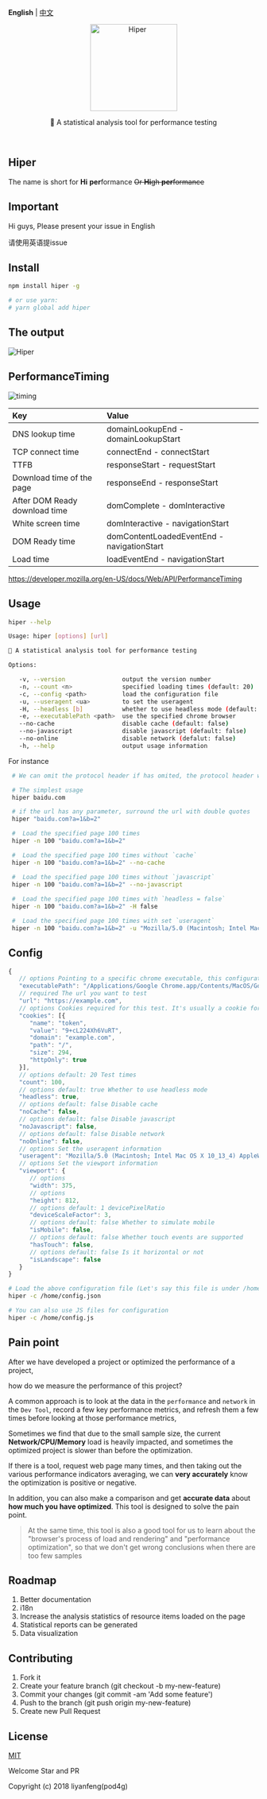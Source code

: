**English** | [中文](./README.zh-CN.md)

<p align="center"><img src="http://7xt9n8.com2.z0.glb.clouddn.com/hiper-logo-512.png" alt="Hiper" width="175"></p>

<p align="center">🚀 A statistical analysis tool for performance testing</p>

<p align="center">
    <img src="https://img.shields.io/circleci/project/vuejs/vue/dev.svg" alt="">
    <img src="https://img.shields.io/badge/license-MIT-blue.svg" alt="">
    <img src="https://img.shields.io/badge/PRs-welcome-brightgreen.svg" alt="">
</p>

## Hiper

The name is short for **Hi** **per**formance <del>Or **Hi**gh **per**formance</del>

## Important

Hi guys, Please present your issue in English 

请使用英语提issue

## Install

``` bash
npm install hiper -g

# or use yarn:
# yarn global add hiper
```

## The output

![Hiper](http://7xt9n8.com2.z0.glb.clouddn.com/hiper9.png)

## PerformanceTiming

![timing](http://7xt9n8.com2.z0.glb.clouddn.com/PerformanceTiming.png)

| Key                            | Value                                        |
| :----------------------------- | :------------------------------------------- |
| DNS lookup time                | domainLookupEnd          - domainLookupStart |
| TCP connect time               | connectEnd               - connectStart      |
| TTFB                           | responseStart            - requestStart      |
| Download time of the page      | responseEnd              - responseStart     |
| After DOM Ready download time  | domComplete              - domInteractive    |
| White screen time              | domInteractive           - navigationStart   |
| DOM Ready time                 | domContentLoadedEventEnd - navigationStart   |
| Load time                      | loadEventEnd             - navigationStart   |

https://developer.mozilla.org/en-US/docs/Web/API/PerformanceTiming

## Usage

```bash
hiper --help

Usage: hiper [options] [url]

🚀 A statistical analysis tool for performance testing

Options:

   -v, --version                output the version number
   -n, --count <n>              specified loading times (default: 20)
   -c, --config <path>          load the configuration file
   -u, --useragent <ua>         to set the useragent
   -H, --headless [b]           whether to use headless mode (default: true)
   -e, --executablePath <path>  use the specified chrome browser
   --no-cache                   disable cache (default: false)
   --no-javascript              disable javascript (default: false)
   --no-online                  disable network (defalut: false)
   -h, --help                   output usage information
```

For instance

```bash
 # We can omit the protocol header if has omited, the protocol header will be `https://`

 # The simplest usage
 hiper baidu.com

 # if the url has any parameter, surround the url with double quotes
 hiper "baidu.com?a=1&b=2"

 #  Load the specified page 100 times
 hiper -n 100 "baidu.com?a=1&b=2"

 #  Load the specified page 100 times without `cache`
 hiper -n 100 "baidu.com?a=1&b=2" --no-cache

 #  Load the specified page 100 times without `javascript`
 hiper -n 100 "baidu.com?a=1&b=2" --no-javascript
 
 #  Load the specified page 100 times with `headless = false`
 hiper -n 100 "baidu.com?a=1&b=2" -H false

 #  Load the specified page 100 times with set `useragent`
 hiper -n 100 "baidu.com?a=1&b=2" -u "Mozilla/5.0 (Macintosh; Intel Mac OS X 10_13_4) AppleWebKit/537.36 (KHTML, like Gecko) Chrome/66.0.3359.181 Safari/537.36"
```

## Config
```javascript
{
   // options Pointing to a specific chrome executable, this configuration is generally not required unless you want to test a specific version of chrome
   "executablePath": "/Applications/Google Chrome.app/Contents/MacOS/Google Chrome",
   // required The url you want to test
   "url": "https://example.com",
   // options Cookies required for this test. It's usually a cookie for login information Array | Object
   "cookies": [{
      "name": "token",
      "value": "9+cL224Xh6VuRT",
      "domain": "example.com",
      "path": "/",
      "size": 294,
      "httpOnly": true
   }],
   // options default: 20 Test times
   "count": 100,
   // options default: true Whether to use headless mode 
   "headless": true,
   // options default: false Disable cache 
   "noCache": false,
   // options default: false Disable javascript
   "noJavascript": false,
   // options default: false Disable network
   "noOnline": false,
   // options Set the useragent information
   "useragent": "Mozilla/5.0 (Macintosh; Intel Mac OS X 10_13_4) AppleWebKit/537.36 (KHTML, like Gecko) Chrome/66.0.3359.181 Safari/537.36",
   // options Set the viewport information
   "viewport": {
      // options
      "width": 375,
      // options
      "height": 812,
      // options default: 1 devicePixelRatio
      "deviceScaleFactor": 3,
      // options default: false Whether to simulate mobile
      "isMobile": false,
      // options default: false Whether touch events are supported
      "hasTouch": false,
      // options default: false Is it horizontal or not
      "isLandscape": false
   }
}
```

``` bash
# Load the above configuration file (Let's say this file is under /home/)
hiper -c /home/config.json

# You can also use JS files for configuration
hiper -c /home/config.js
```

## Pain point

After we have developed a project or optimized the performance of a project, 

how do we measure the performance of this project?

A common approach is to look at the data in the `performance` and `network` in the `Dev Tool`, record a few key performance metrics, and refresh them a few times before looking at those performance metrics,

Sometimes we find that due to the small sample size, the current **Network/CPU/Memory** load is heavily impacted, and sometimes the optimized project is slower than before the optimization. 

If there is a tool, request web page many times, and then taking out the various performance indicators averaging, we can **very accurately** know the optimization is positive or negative. 

In addition, you can also make a comparison and get **accurate data** about **how much you have optimized**. This tool is designed to solve the pain point.

> At the same time, this tool is also a good tool for us to learn about the "browser's process of load and rendering" and "performance optimization", so that we don't get wrong conclusions when there are too few samples

## Roadmap

1. Better documentation
2. i18n
3. Increase the analysis statistics of resource items loaded on the page
4. Statistical reports can be generated
5. Data visualization

## Contributing

1. Fork it
2. Create your feature branch (git checkout -b my-new-feature)
3. Commit your changes (git commit -am 'Add some feature')
4. Push to the branch (git push origin my-new-feature)
5. Create new Pull Request

## License

[MIT](http://opensource.org/licenses/MIT)

Welcome Star and PR

Copyright (c) 2018 liyanfeng(pod4g)



